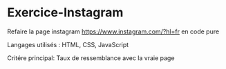 # Exercice-Instagram
Refaire la page instagram https://www.instagram.com/?hl=fr en code pure

Langages utilisés : HTML, CSS, JavaScript

Critére principal:
Taux de ressemblance avec la vraie page
